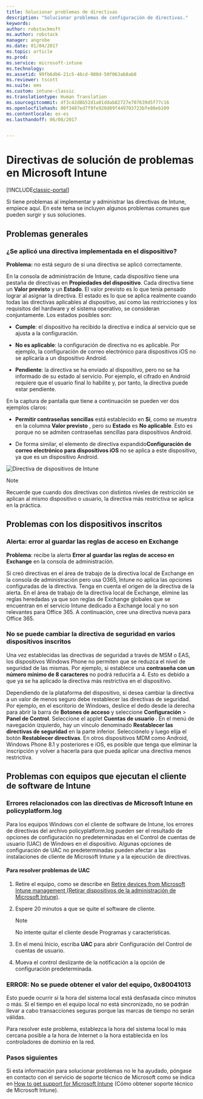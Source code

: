 ```yaml
---
title: Solucionar problemas de directivas
description: "Solucionar problemas de configuración de directivas."
keywords: 
author: robstackmsft
ms.author: robstack
manager: angrobe
ms.date: 01/04/2017
ms.topic: article
ms.prod: 
ms.service: microsoft-intune
ms.technology: 
ms.assetid: 99fb6db6-21c5-46cd-980d-50f063ab8ab8
ms.reviewer: tscott
ms.suite: ems
ms.custom: intune-classic
ms.translationtype: Human Translation
ms.sourcegitcommit: df3c42d8b52d1a01ddab82727e707639d5f77c16
ms.openlocfilehash: 00f3487ed7f9fe920d89f449703723bfe80eb109
ms.contentlocale: es-es
ms.lasthandoff: 06/08/2017


---
```


# <a name="troubleshoot-policies-in-microsoft-intune"></a>Directivas de solución de problemas en Microsoft Intune

[!INCLUDE[classic-portal](../includes/classic-portal.md)]

Si tiene problemas al implementar y administrar las directivas de Intune, empiece aquí. En este tema se incluyen algunos problemas comunes que pueden surgir y sus soluciones.

## <a name="general-issues"></a>Problemas generales

### <a name="was-a-deployed-policy-applied-to-the-device"></a>¿Se aplicó una directiva implementada en el dispositivo?
**Problema:** no está seguro de si una directiva se aplicó correctamente.

En la consola de administración de Intune, cada dispositivo tiene una pestaña de directivas en **Propiedades del dispositivo**. Cada directiva tiene un **Valor previsto** y un **Estado**. El valor previsto es lo que tenía pensado lograr al asignar la directiva. El estado es lo que se aplica realmente cuando todas las directivas aplicables al dispositivo, así como las restricciones y los requisitos del hardware y el sistema operativo, se consideran conjuntamente. Los estados posibles son:

-   **Cumple**: el dispositivo ha recibido la directiva e indica al servicio que se ajusta a la configuración.

-   **No es aplicable**: la configuración de directiva no es aplicable. Por ejemplo, la configuración de correo electrónico para dispositivos iOS no se aplicaría a un dispositivo Android.

-   **Pendiente**: la directiva se ha enviado al dispositivo, pero no se ha informado de su estado al servicio. Por ejemplo, el cifrado en Android requiere que el usuario final lo habilite y, por tanto, la directiva puede estar pendiente.

En la captura de pantalla que tiene a continuación se pueden ver dos ejemplos claros:

-   **Permitir contraseñas sencillas** está establecido en **Sí**, como se muestra en la columna **Valor previsto** , pero su **Estado** es **No aplicable**. Esto es porque no se admiten contraseñas sencillas para dispositivos Android.

-   De forma similar, el elemento de directiva expandido**Configuración de correo electrónico para dispositivos iOS** no se aplica a este dispositivo, ya que es un dispositivo Android.

![Directiva de dispositivos de Intune](../media/Intune-Device-Policy-v.2.jpg)

> [!NOTE]
> Recuerde que cuando dos directivas con distintos niveles de restricción se aplican al mismo dispositivo o usuario, la directiva más restrictiva se aplica en la práctica.


## <a name="issues-with-enrolled-devices"></a>Problemas con los dispositivos inscritos

### <a name="alert-saving-of-access-rules-to-exchange-has-failed"></a>Alerta: error al guardar las reglas de acceso en Exchange
**Problema**: recibe la alerta **Error al guardar las reglas de acceso en Exchange**  en la consola de administración.

Si creó directivas en el área de trabajo de la directiva local de Exchange en la consola de administración pero usa O365, Intune no aplica las opciones configuradas de la directiva. Tenga en cuenta el origen de la directiva de la alerta.  En el área de trabajo de la directiva local de Exchange, elimine las reglas heredadas ya que son reglas de Exchange globales que se encuentran en el servicio Intune dedicado a Exchange local y no son relevantes para Office 365. A continuación, cree una directiva nueva para Office 365.

### <a name="cannot-change-security-policy-for-various-enrolled-devices"></a>No se puede cambiar la directiva de seguridad en varios dispositivos inscritos
Una vez establecidas las directivas de seguridad a través de MSM o EAS, los dispositivos Windows Phone no permiten que se reduzca el nivel de seguridad de las mismas. Por ejemplo, si establece una **contraseña con un número mínimo de 8 caracteres** no podrá reducirla a 4. Esto es debido a que ya se ha aplicado la directiva más restrictiva en el dispositivo.

Dependiendo de la plataforma del dispositivo, si desea cambiar la directiva a un valor de menos seguro debe restablecer las directivas de seguridad.
Por ejemplo, en el escritorio de Windows, deslice el dedo desde la derecha para abrir la barra de **Botones de acceso** y seleccione **Configuración** &gt; **Panel de Control**.  Seleccione el applet **Cuentas de usuario** .
En el menú de navegación izquierdo, hay un vínculo denominado **Restablecer las directivas de seguridad** en la parte inferior. Selecciónelo y luego elija el botón **Restablecer directivas**.
En otros dispositivos MDM como Android, Windows Phone 8.1 y posteriores e iOS, es posible que tenga que eliminar la inscripción y volver a hacerla para que pueda aplicar una directiva menos restrictiva.

## <a name="issues-with-pcs-that-run-the-intune-software-client"></a>Problemas con equipos que ejecutan el cliente de software de Intune

### <a name="microsoft-intune-policy-related-errors-in-policyplatformlog"></a>Errores relacionados con las directivas de Microsoft Intune en policyplatform.log
Para los equipos Windows con el cliente de software de Intune, los errores de directivas del archivo policyplatform.log pueden ser el resultado de opciones de configuración no predeterminadas en el Control de cuentas de usuario (UAC) de Windows en el dispositivo. Algunas opciones de configuración de UAC no predeterminadas pueden afectar a las instalaciones de cliente de Microsoft Intune y a la ejecución de directivas.

#### <a name="to-resolve-uac-issues"></a>Para resolver problemas de UAC

1.  Retire el equipo, como se describe en [Retire devices from Microsoft Intune management (Retirar dispositivos de la administración de Microsoft Intune)](/intune-classic/deploy-use/retire-devices-from-microsoft-intune-management).

2.  Espere 20 minutos a que se quite el software de cliente.

    > [!NOTE]
    > No intente quitar el cliente desde Programas y características.

3.  En el menú Inicio, escriba **UAC** para abrir Configuración del Control de cuentas de usuario.

4.  Mueva el control deslizante de la notificación a la opción de configuración predeterminada.

### <a name="error-cannot-obtain-the-value-from-the-computer-0x80041013"></a>ERROR: No se puede obtener el valor del equipo, 0x80041013
Esto puede ocurrir si la hora del sistema local está desfasada cinco minutos o más. Si el tiempo en el equipo local no está sincronizado, no se podrán llevar a cabo transacciones seguras porque las marcas de tiempo no serán válidas.

Para resolver este problema, establezca la hora del sistema local lo más cercana posible a la hora de Internet o la hora establecida en los controladores de dominio en la red.








### <a name="next-steps"></a>Pasos siguientes
Si esta información para solucionar problemas no le ha ayudado, póngase en contacto con el servicio de soporte técnico de Microsoft como se indica en [How to get support for Microsoft Intune](how-to-get-support-for-microsoft-intune.md) (Cómo obtener soporte técnico de Microsoft Intune).

